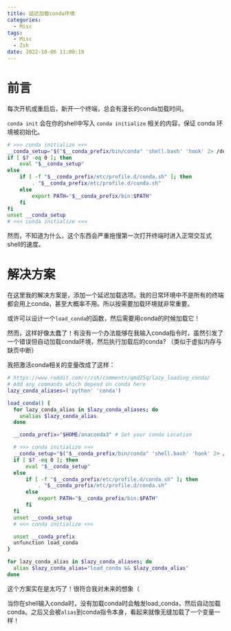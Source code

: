 ```yaml
---
title: 延迟加载conda环境
categories:
  - Misc
tags:
  - Misc
  - Zsh
date: 2022-10-06 11:00:19
---
```



# 前言

每次开机或重启后，新开一个终端，总会有漫长的conda加载时间。

`conda init` 会在你的shell中写入 `conda initialize` 相关的内容，保证 conda 环境被初始化。

```bash
# >>> conda initialize >>>
__conda_setup="$("$__conda_prefix/bin/conda" 'shell.bash' 'hook' 2> /dev/null)"
if [ $? -eq 0 ]; then
    eval "$__conda_setup"
else
    if [ -f "$__conda_prefix/etc/profile.d/conda.sh" ]; then
        . "$__conda_prefix/etc/profile.d/conda.sh"
    else
        export PATH="$__conda_prefix/bin:$PATH"
    fi
fi
unset __conda_setup
# <<< conda initialize <<<
```

然而，不知道为什么，这个东西会严重拖慢第一次打开终端时进入正常交互式shell的速度。

# 解决方案

在这里我的解决方案是，添加一个延迟加载选项。我的日常环境中不是所有的终端都会用上conda，甚至大概率不用。所以按需要加载环境就非常重要。

或许可以设计一个`load_conda`的函数，然后需要用conda的时候加载它！

然而，这样好像太蠢了！有没有一个办法能够在我输入conda指令时，虽然引发了一个错误但自动加载conda环境，然后执行加载后的conda? （类似于虚拟内存与缺页中断）

我把激活conda相关的变量改成了这样：

```bash
# https://www.reddit.com/r/zsh/comments/qmd25q/lazy_loading_conda/
# Add any commands which depend on conda here
lazy_conda_aliases=('python' 'conda')

load_conda() {
  for lazy_conda_alias in $lazy_conda_aliases; do
    unalias $lazy_conda_alias
  done

  __conda_prefix="$HOME/anaconda3" # Set your conda Location

  # >>> conda initialize >>>
  __conda_setup="$("$__conda_prefix/bin/conda" 'shell.bash' 'hook' 2> /dev/null)"
  if [ $? -eq 0 ]; then
      eval "$__conda_setup"
  else
      if [ -f "$__conda_prefix/etc/profile.d/conda.sh" ]; then
          . "$__conda_prefix/etc/profile.d/conda.sh"
      else
          export PATH="$__conda_prefix/bin:$PATH"
      fi
  fi
  unset __conda_setup
  # <<< conda initialize <<<

  unset __conda_prefix
  unfunction load_conda
}

for lazy_conda_alias in $lazy_conda_aliases; do
  alias $lazy_conda_alias="load_conda && $lazy_conda_alias"
done
```

这个方案实在是太巧了！很符合我对未来的想象（

当你在shell输入conda时，没有加载conda时会触发load_conda，然后自动加载conda。之后又会被`alias`到conda指令本身，看起来就像无缝加载了一个变量一样！
